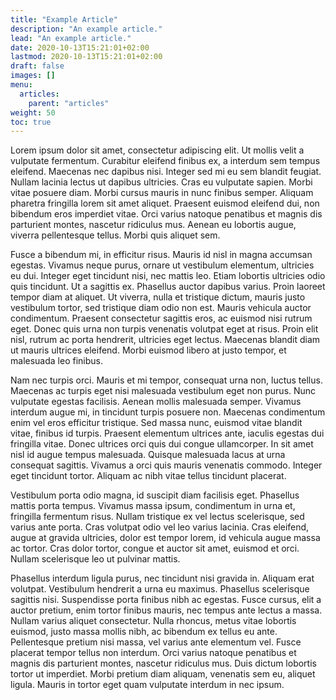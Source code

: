 ```yaml
---
title: "Example Article"
description: "An example article."
lead: "An example article."
date: 2020-10-13T15:21:01+02:00
lastmod: 2020-10-13T15:21:01+02:00
draft: false
images: []
menu:
  articles:
    parent: "articles"
weight: 50
toc: true
---
```


Lorem ipsum dolor sit amet, consectetur adipiscing elit. Ut mollis velit a vulputate fermentum. Curabitur eleifend finibus ex, a interdum sem tempus eleifend. Maecenas nec dapibus nisi. Integer sed mi eu sem blandit feugiat. Nullam lacinia lectus ut dapibus ultricies. Cras eu vulputate sapien. Morbi vitae posuere diam. Morbi cursus mauris in nunc finibus semper. Aliquam pharetra fringilla lorem sit amet aliquet. Praesent euismod eleifend dui, non bibendum eros imperdiet vitae. Orci varius natoque penatibus et magnis dis parturient montes, nascetur ridiculus mus. Aenean eu lobortis augue, viverra pellentesque tellus. Morbi quis aliquet sem.

Fusce a bibendum mi, in efficitur risus. Mauris id nisl in magna accumsan egestas. Vivamus neque purus, ornare ut vestibulum elementum, ultricies eu dui. Integer eget tincidunt nisi, nec mattis leo. Etiam lobortis ultricies odio quis tincidunt. Ut a sagittis ex. Phasellus auctor dapibus varius. Proin laoreet tempor diam at aliquet. Ut viverra, nulla et tristique dictum, mauris justo vestibulum tortor, sed tristique diam odio non est. Mauris vehicula auctor condimentum. Praesent consectetur sagittis eros, ac euismod nisi rutrum eget. Donec quis urna non turpis venenatis volutpat eget at risus. Proin elit nisl, rutrum ac porta hendrerit, ultricies eget lectus. Maecenas blandit diam ut mauris ultrices eleifend. Morbi euismod libero at justo tempor, et malesuada leo finibus.

Nam nec turpis orci. Mauris et mi tempor, consequat urna non, luctus tellus. Maecenas ac turpis eget nisi malesuada vestibulum eget non purus. Nunc vulputate egestas facilisis. Aenean mollis malesuada semper. Vivamus interdum augue mi, in tincidunt turpis posuere non. Maecenas condimentum enim vel eros efficitur tristique. Sed massa nunc, euismod vitae blandit vitae, finibus id turpis. Praesent elementum ultrices ante, iaculis egestas dui fringilla vitae. Donec ultrices orci quis dui congue ullamcorper. In sit amet nisl id augue tempus malesuada. Quisque malesuada lacus at urna consequat sagittis. Vivamus a orci quis mauris venenatis commodo. Integer eget tincidunt tortor. Aliquam ac nibh vitae tellus tincidunt placerat.

Vestibulum porta odio magna, id suscipit diam facilisis eget. Phasellus mattis porta tempus. Vivamus massa ipsum, condimentum in urna et, fringilla fermentum risus. Nullam tristique ex vel lectus scelerisque, sed varius ante porta. Cras volutpat odio vel leo varius lacinia. Cras eleifend, augue at gravida ultricies, dolor est tempor lorem, id vehicula augue massa ac tortor. Cras dolor tortor, congue et auctor sit amet, euismod et orci. Nullam scelerisque leo ut pulvinar mattis.

Phasellus interdum ligula purus, nec tincidunt nisi gravida in. Aliquam erat volutpat. Vestibulum hendrerit a urna eu maximus. Phasellus scelerisque sagittis nisi. Suspendisse porta finibus nibh ac egestas. Fusce cursus, elit a auctor pretium, enim tortor finibus mauris, nec tempus ante lectus a massa. Nullam varius aliquet consectetur. Nulla rhoncus, metus vitae lobortis euismod, justo massa mollis nibh, ac bibendum ex tellus eu ante. Pellentesque pretium nisi massa, vel varius ante elementum vel. Fusce placerat tempor tellus non interdum. Orci varius natoque penatibus et magnis dis parturient montes, nascetur ridiculus mus. Duis dictum lobortis tortor ut imperdiet. Morbi pretium diam aliquam, venenatis sem eu, aliquet ligula. Mauris in tortor eget quam vulputate interdum in nec ipsum.